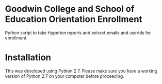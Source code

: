 Goodwin College and School of Education Orientation Enrollment
==================

Python script to take Hyperion reports and extract emails and userids for enrollment.

Installation
==================

This was developed using Python 2.7. Please make sure you have a working version of Python 2.7 on your computer before proceeding.
